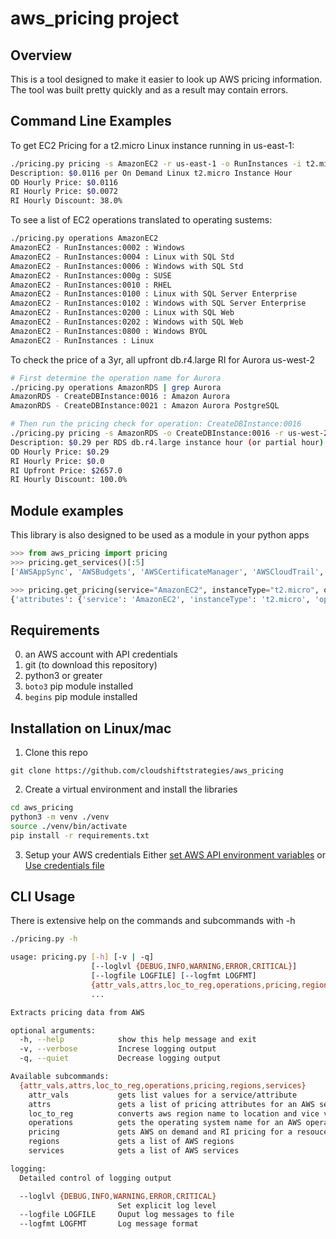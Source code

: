 # aws_pricing project

## Overview

This is a tool designed to make it easier to look up AWS pricing information. The tool was built pretty quickly and as a result may contain errors. 

## Command Line Examples

To get EC2 Pricing for a t2.micro Linux instance running in us-east-1:
```bash
./pricing.py pricing -s AmazonEC2 -r us-east-1 -o RunInstances -i t2.micro
Description: $0.0116 per On Demand Linux t2.micro Instance Hour
OD Hourly Price: $0.0116
RI Hourly Price: $0.0072
RI Hourly Discount: 38.0%
```

To see a list of EC2 operations translated to operating sustems:
```bash
./pricing.py operations AmazonEC2
AmazonEC2 - RunInstances:0002 : Windows
AmazonEC2 - RunInstances:0004 : Linux with SQL Std
AmazonEC2 - RunInstances:0006 : Windows with SQL Std
AmazonEC2 - RunInstances:000g : SUSE
AmazonEC2 - RunInstances:0010 : RHEL
AmazonEC2 - RunInstances:0100 : Linux with SQL Server Enterprise
AmazonEC2 - RunInstances:0102 : Windows with SQL Server Enterprise
AmazonEC2 - RunInstances:0200 : Linux with SQL Web
AmazonEC2 - RunInstances:0202 : Windows with SQL Web
AmazonEC2 - RunInstances:0800 : Windows BYOL
AmazonEC2 - RunInstances : Linux
```

To check the price of a 3yr, all upfront db.r4.large RI for Aurora us-west-2
```bash
# First determine the operation name for Aurora
./pricing.py operations AmazonRDS | grep Aurora
AmazonRDS - CreateDBInstance:0016 : Amazon Aurora
AmazonRDS - CreateDBInstance:0021 : Amazon Aurora PostgreSQL

# Then run the pricing check for operation: CreateDBInstance:0016
./pricing.py pricing -s AmazonRDS -o CreateDBInstance:0016 -r us-west-2 -i db.r4.large -L 3yr -P "All Upfront"
Description: $0.29 per RDS db.r4.large instance hour (or partial hour) running Amazon Aurora
OD Hourly Price: $0.29
RI Hourly Price: $0.0
RI Upfront Price: $2657.0
RI Hourly Discount: 100.0%
```

## Module examples
This library is also designed to be used as a module in your python apps

```python
>>> from aws_pricing import pricing
>>> pricing.get_services()[:5]
['AWSAppSync', 'AWSBudgets', 'AWSCertificateManager', 'AWSCloudTrail', 'AWSCodeCommit']

>>> pricing.get_pricing(service="AmazonEC2", instanceType="t2.micro", operation="RunInstances:0002", region="us-west-2")
{'attributes': {'service': 'AmazonEC2', 'instanceType': 't2.micro', 'operation': 'RunInstances:0002', 'location': 'US West (Oregon)', 'region': 'us-west-2', 'OfferingClass': 'standard', 'PurchaseOption': 'No Upfront', 'LeaseContractLength': '1yr'}, 'OnDemand': {'unit': 'Hrs', 'description': '$0.0162 per On Demand Windows t2.micro Instance Hour', 'hr_price': 0.0162}, 'Reserved': {'hr_price': 0.0118, 'description': 'Windows (Amazon VPC), t2.micro reserved instance applied', 'discount': 27.0}}

```

## Requirements
0. an AWS account with API credentials
1. git (to download this repository)
1. python3 or greater
2. `boto3` pip module installed
3. `begins` pip module installed

## Installation on Linux/mac

1. Clone this repo
```
git clone https://github.com/cloudshiftstrategies/aws_pricing
```

2. Create a virtual environment and install the libraries
```bash
cd aws_pricing
python3 -m venv ./venv
source ./venv/bin/activate
pip install -r requirements.txt
```

3. Setup your AWS credentials 
Either [set AWS API environment variables](https://docs.aws.amazon.com/cli/latest/userguide/cli-environment.html)
or
[Use credentials file](https://docs.aws.amazon.com/cli/latest/userguide/cli-multiple-profiles.html)


## CLI Usage
There is extensive help on the commands and subcommands with -h
```bash
./pricing.py -h

usage: pricing.py [-h] [-v | -q]
                  [--loglvl {DEBUG,INFO,WARNING,ERROR,CRITICAL}]
                  [--logfile LOGFILE] [--logfmt LOGFMT]
                  {attr_vals,attrs,loc_to_reg,operations,pricing,regions,services}
                  ...

Extracts pricing data from AWS

optional arguments:
  -h, --help            show this help message and exit
  -v, --verbose         Increse logging output
  -q, --quiet           Decrease logging output

Available subcommands:
  {attr_vals,attrs,loc_to_reg,operations,pricing,regions,services}
    attr_vals           gets list values for a service/attribute
    attrs               gets a list of pricing attributes for an AWS service
    loc_to_reg          converts aws region name to location and vice versa
    operations          gets the operating system name for an AWS operation
    pricing             gets AWS on demand and RI pricing for a resouce
    regions             gets a list of AWS regions
    services            gets a list of AWS services

logging:
  Detailed control of logging output

  --loglvl {DEBUG,INFO,WARNING,ERROR,CRITICAL}
                        Set explicit log level
  --logfile LOGFILE     Ouput log messages to file
  --logfmt LOGFMT       Log message format
```
